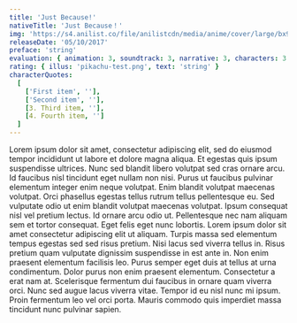```yaml
---
title: 'Just Because!'
nativeTitle: 'Just Because！'
img: 'https://s4.anilist.co/file/anilistcdn/media/anime/cover/large/bx98820-EVHeNEUOWkh3.jpg'
releaseDate: '05/10/2017'
preface: 'string'
evaluation: { animation: 3, soundtrack: 3, narrative: 3, characters: 3 }
rating: { illus: 'pikachu-test.png', text: 'string' }
characterQuotes:
  [
    ['First item', ''],
    ['Second item', ''],
    [3. Third item, ''],
    [4. Fourth item, '']
  ]
---
```


Lorem ipsum dolor sit amet, consectetur adipiscing elit, sed do eiusmod tempor incididunt ut labore et dolore magna aliqua. Et egestas quis ipsum suspendisse ultrices. Nunc sed blandit libero volutpat sed cras ornare arcu. Id faucibus nisl tincidunt eget nullam non nisi. Purus ut faucibus pulvinar elementum integer enim neque volutpat. Enim blandit volutpat maecenas volutpat. Orci phasellus egestas tellus rutrum tellus pellentesque eu. Sed vulputate odio ut enim blandit volutpat maecenas volutpat. Ipsum consequat nisl vel pretium lectus. Id ornare arcu odio ut.
Pellentesque nec nam aliquam sem et tortor consequat. Eget felis eget nunc lobortis. Lorem ipsum dolor sit amet consectetur adipiscing elit ut aliquam. Turpis massa sed elementum tempus egestas sed sed risus pretium. Nisi lacus sed viverra tellus in. Risus pretium quam vulputate dignissim suspendisse in est ante in. Non enim praesent elementum facilisis leo. Purus semper eget duis at tellus at urna condimentum. Dolor purus non enim praesent elementum. Consectetur a erat nam at. Scelerisque fermentum dui faucibus in ornare quam viverra orci. Nunc sed augue lacus viverra vitae. Tempor id eu nisl nunc mi ipsum. Proin fermentum leo vel orci porta. Mauris commodo quis imperdiet massa tincidunt nunc pulvinar sapien.
